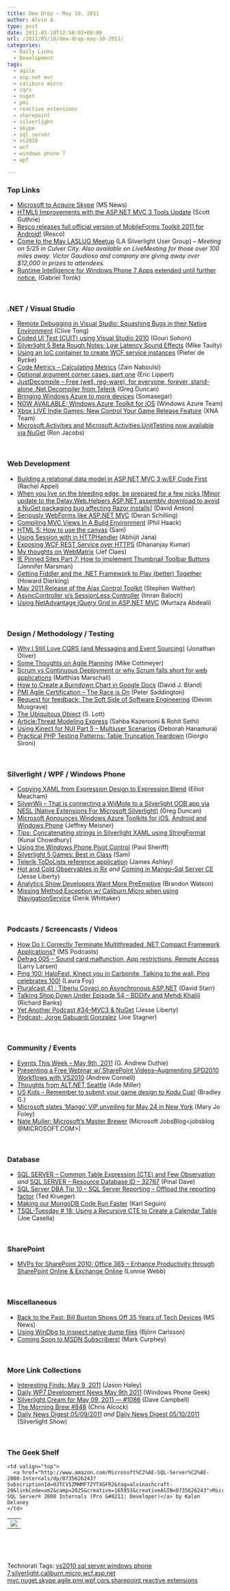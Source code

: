 ```yaml
---
title: Dew Drop – May 10, 2011
author: Alvin A.
type: post
date: 2011-05-10T12:58:03+00:00
url: /2011/05/10/dew-drop-may-10-2011/
categories:
  - Daily Links
  - Development
tags:
  - agile
  - asp.net mvc
  - caliburn micro
  - cqrs
  - nuget
  - pmi
  - reactive extensions
  - sharepoint
  - silverlight
  - skype
  - sql server
  - vs2010
  - wcf
  - windows phone 7
  - wpf

---
```

### <a name="top"></a>Top Links

  * [Microsoft to Acquire Skype][1] (MS News)
  * [HTML5 Improvements with the ASP.NET MVC 3 Tools Update][2] (Scott Guthrie)
  * <a href="http://www.resco.net/developer/company/news.aspx?file=2011-05-04" target="_blank">Resco releases full official version of MobileForms Toolkit 2011 for Android!</a> (Resco)
  * <a href="http://www.meetup.com/LA-SLUG/events/17548974/" target="_blank">Come to the May LASLUG Meetup</a> (LA Silverlight User Group) _– Meeting on 5/25 in Culver City. Also available on LiveMeeting for those over 100 miles away. Victor Gaudioso and company are giving away over $12,000 in prizes to attendees._
  * [Runtime Intelligence for Windows Phone 7 Apps extended until further notice.][3] (Gabriel Torok)

&#160;

### <a name="dotnet"></a>.NET / Visual Studio

  * [Remote Debugging in Visual Studio: Squashing Bugs in their Native Environment][4] (Clive Tong)
  * [Coded UI Test (CUIT) using Visual Studio 2010][5] (Gouri Sohoni)
  * [Silverlight 5 Beta Rough Notes: Low Latency Sound Effects][6] (Mike Taulty)
  * [Using an IoC container to create WCF service instances][7] (Pieter de Rycke)
  * [Code Metrics – Calculating Metrics][8] (Zain Naboulsi)
  * [Optional argument corner cases, part one][9] (Eric Lippert)
  * [JustDecompile &#8211; Free (well, reg-ware), for everyone, forever, stand-alone .Net Decompiler from Telerik][10] (Greg Duncan)
  * [Bringing Windows Azure to more devices][11] (Somasegar)
  * [NOW AVAILABLE: Windows Azure Toolkit for iOS][12] (Windows Azure Team)
  * [Xbox LIVE Indie Games: New Control Your Game Release Feature][13] (XNA Team)
  * [Microsoft.Activities and Microsoft.Activities.UnitTesting now available via NuGet][14] (Ron Jacobs)

&#160;

### <a name="web"></a>Web Development

  * [Building a relational data model in ASP.NET MVC 3 w/EF Code First][15] (Rachel Appel)
  * [When you live on the bleeding edge, be prepared for a few nicks [Minor update to the Delay.Web.Helpers ASP.NET assembly download to avoid a NuGet packaging bug affecting Razor installs]][16] (David Anson)
  * [Seriously WebForms like ASP.NET MVC][17] (Deran Schilling)
  * [Compiling MVC Views In A Build Environment][18] (Phil Haack)
  * [HTML 5: How to use the canvas][19] (Sam)
  * [Using Session with in HTTPHandler][20] (Abhijit Jana)
  * [Exposing WCF REST Service over HTTPS][21] (Dhananjay Kumar)
  * [My thoughts on WebMatrix][22] (Jef Claes)
  * [IE Pinned Sites Part 7: How to implement Thumbnail Toolbar Buttons][23] (Jennifer Marsman)
  * [Getting Fiddler and the .NET Framework to Play (better) Together][24] (Howard Dierking)
  * [May 2011 Release of the Ajax Control Toolkit][25] (Stephen Walther)
  * [AsyncController v/s SessionLess Controller][26] (Imran Baloch)
  * <a href="http://blogs.infragistics.com/blogs/taz_abdeali/archive/2011/05/09/using-netadvantage-jquery-grid-in-asp-net-mvc.aspx" target="_blank">Using NetAdvantage jQuery Grid in ASP.NET MVC</a> (Murtaza Abdeali)

&#160;

### <a name="design"></a>Design / Methodology / Testing

  * [Why I Still Love CQRS (and Messaging and Event Sourcing)][27] (Jonathan Oliver)
  * [Some Thoughts on Agile Planning][28] (Mike Cottmeyer)
  * [Scrum vs Continuous Deployment or why Scrum falls short for web applications][29] (Matthias Marschall)
  * [How to Create a Burndown Chart in Google Docs][30] (David J. Bland)
  * [PMI Agile Certification – The Race is On][31] (Peter Saddington)
  * [Request for feedback: The Soft Side of Software Engineering][32] (Devon Musgrave)
  * [The Ubiquitous Object][33] (S. Lott)
  * [Article:Threat Modeling Express][34] (Sahba Kazerooni & Rohit Sethi)
  * [Using Kinect for NUI Part 5 – Multiuser Scenarios][35] (Deborah Hanamura)
  * [Practical PHP Testing Patterns: Table Truncation Teardown][36] (Giorgio Sironi)

&#160;

### <a name="silverlight"></a>Silverlight / WPF / Windows Phone

  * [Copying XAML from Expression Design to Expression Blend][37] (Elliot Meacham)
  * [SilverWii &#8211; That is connecting a WiiMote to a Silverlight OOB app via NESL (Native Extensions For Microsoft Silverlight)][38] (Greg Duncan)
  * [Microsoft Announces Windows Azure Toolkits for iOS, Android and Windows Phone][39] (Jeffrey Meisner)
  * [Tips: Concatenating strings in Silverlight XAML using StringFormat][40] (Kunal Chowdhury)
  * [Using the Windows Phone Pivot Control][41] (Paul Sheriff)
  * [Silverlight 5 Games: Best in Class][42] (Sam)
  * [Telerik ToDoLists reference application][43] (James Ashley)
  * [Hot and Cold Observables in Rx][44] _and_ [Coming in Mango–Sql Server CE][45] (Jesse Liberty)
  * [Analytics Show Developers Want More PreEmptive][46] (Brandon Watson)
  * [Missing Method Exception w/ Caliburn.Micro when using INavigationService][47] (Derik Whittaker)

&#160;

### <a name="podcasts"></a>Podcasts / Screencasts / Videos

  * [How Do I: Correctly Terminate Multithreaded .NET Compact Framework Applications?][48] (MS Podcasts)
  * [Defrag 005 &#8211; Sound card malfunction, App restrictions, Remote Access][49] (Larry Larsen)
  * [Ping 100: HaloFest, Kinect you in Carbonite, Talking to the wall, Ping celebrates 100!][50] (Laura Foy)
  * [Pluralcast 41 : Tiberiu Covaci on Asynchronous ASP.NET][51] (David Starr)
  * <a href="http://feedproxy.google.com/~r/TalkingShopDownUnder/~3/AvEIMfJmIhE/episode-54-bddify-and-mehdi-khalili.html" target="_blank">Talking Shop Down Under Episode 54 – BDDify and Mehdi Khalili</a> (Richard Banks)
  * [Yet Another Podcast #34–MVC3 & NuGet][52] (Jesse Liberty)
  * <a href="http://feedproxy.google.com/~r/MSJoe/~3/t8GhFJHndLk/" target="_blank">Podcast- Jorge Gabuardi Gonzalez</a> (Joe Stagner)

&#160;

### <a name="events"></a>Community / Events

  * [Events This Week – May 9th, 2011][53] (G. Andrew Duthie)
  * [Presenting a Free Webinar w/ SharePoint Videos–Augmenting SPD2010 Workflows with VS2010][54] (Andrew Connell)
  * [Thoughts from ALT.NET Seattle][55] (Ade Miller)
  * [US Kids &#8211; Remember to submit your game design to Kodu Cup!][56] (Bradley G.)
  * [Microsoft slates &#8216;Mango&#8217; VIP unveiling for May 24 in New York][57] (Mary Jo Foley)
  * [Nate Muller: Microsoft’s Master Brewer][58] (Microsoft JobsBlog<jobsblog @MICROSOFT.COM>)

&#160;

### <a name="db"></a>Database

  * [SQL SERVER – Common Table Expression (CTE) and Few Observation][59] _and_ [SQL SERVER – Resource Database ID – 32767][60] (Pinal Dave)
  * [SQL Server DBA Tip 10 – SQL Server Reporting – Offload the reporting factor][61] (Ted Krueger)
  * [Making our MongoDB Code Run Faster][62] (Karl Seguin)
  * [TSQL-Tuesday # 18: Using a Recursive CTE to Create a Calendar Table][63] (Joe Casella)

&#160;

### <a name="sp"></a>SharePoint

  * [MVPs for SharePoint 2010: Office 365 – Enhance Productivity through SharePoint Online & Exchange Online][64] (Lonnie Webb)

&#160;

### <a name="misc"></a>Miscellaneous

  * [Back to the Past: Bill Buxton Shows Off 35 Years of Tech Devices][65] (MS News)
  * [Using WinDbg to inspect native dump files][66] (Björn Carlsson)
  * [Coming Soon to MSDN Subscribers!][67] (Mark Curphey)

&#160;

### <a name="links"></a>More Link Collections

  * [Interesting Finds: May 9, 2011][68] (Jason Haley)
  * [Daily WP7 Development News May 9th 2011][69] (Windows Phone Geek)
  * [Silverlight Cream for May 09, 2011 &#8212; #1086][70] (Dave Campbell)
  * [The Morning Brew #848][71] (Chris Alcock)
  * [Daily News Digest 05/09/2011][72] _and_&#160;<a href="http://feedproxy.google.com/~r/silverlightshow/~3/OoNPvvRE050/Daily-News-Digest-05-10-2011.aspx" target="_blank">Daily News Digest 05/10/2011</a> (Silverlight Show)

&#160;

### <a name="shelf"></a>The Geek Shelf

<table border="0" cellspacing="0" cellpadding="0">
  <tr>
    <td>
      <img data-recalc-dims="1" decoding="async" src="https://i0.wp.com/ecx.images-amazon.com/images/I/51r%252Bg-B3bXL._SL160_.jpg?w=660" />
    </td>
    
    <td valign="top">
      <a href="http://www.amazon.com/Microsoft%C2%AE-SQL-Server%C2%AE-2008-Internals/dp/0735626243?SubscriptionId=0JTCV5ZMHMF7ZYTXGFR2&tag=alvinashcraft-20&linkCode=xm2&camp=2025&creative=165953&creativeASIN=0735626243">Microsoft® SQL Server® 2008 Internals (Pro &#8211; Developer)</a> by Kalen Delaney
    </td>
  </tr>
</table>

&#160;

<div style="padding-bottom: 0px; margin: 0px; padding-left: 0px; padding-right: 0px; display: inline; float: none; padding-top: 0px" id="scid:C16BAC14-9A3D-4c50-9394-FBFEF7A93539:6fb4336b-c76e-4eb0-9e3f-cd91a175634f" class="wlWriterEditableSmartContent">
  <!--dotnetkickit-->
</div>

&#160;

<div style="padding-bottom: 0px; margin: 0px; padding-left: 0px; padding-right: 0px; display: inline; float: none; padding-top: 0px" id="scid:0767317B-992E-4b12-91E0-4F059A8CECA8:4d2b0a44-4462-4735-a84f-76ed4981e8f0" class="wlWriterEditableSmartContent">
  Technorati Tags: <a href="http://technorati.com/tags/vs2010" rel="tag">vs2010</a>,<a href="http://technorati.com/tags/sql+server" rel="tag">sql server</a>,<a href="http://technorati.com/tags/windows+phone+7" rel="tag">windows phone 7</a>,<a href="http://technorati.com/tags/silverlight" rel="tag">silverlight</a>,<a href="http://technorati.com/tags/caliburn.micro" rel="tag">caliburn.micro</a>,<a href="http://technorati.com/tags/wcf" rel="tag">wcf</a>,<a href="http://technorati.com/tags/asp.net+mvc" rel="tag">asp.net mvc</a>,<a href="http://technorati.com/tags/nuget" rel="tag">nuget</a>,<a href="http://technorati.com/tags/skype" rel="tag">skype</a>,<a href="http://technorati.com/tags/agile" rel="tag">agile</a>,<a href="http://technorati.com/tags/pmi" rel="tag">pmi</a>,<a href="http://technorati.com/tags/wpf" rel="tag">wpf</a>,<a href="http://technorati.com/tags/cqrs" rel="tag">cqrs</a>,<a href="http://technorati.com/tags/sharepoint" rel="tag">sharepoint</a>,<a href="http://technorati.com/tags/reactive+extensions" rel="tag">reactive extensions</a>
</div>

 [1]: http://www.microsoft.com/Presspass/press/2011/may11/05-10CorpNewsPR.mspx?rss_fdn=Press%20Releases
 [2]: http://weblogs.asp.net/scottgu/archive/2011/05/09/html5-improvements-with-the-asp-net-mvc-3-tools-update.aspx
 [3]: http://feedproxy.google.com/~r/PreemptiveSolutionsBlog/~3/cBOGltQQYI4/263
 [4]: http://www.simple-talk.com/dotnet/visual-studio/remote-debugging-in-visual-studio-squashing-bugs-in-their-native-environment/
 [5]: http://feedproxy.google.com/~r/netCurryRecentArticles/~3/qyNg3Y7iY7w/ShowArticle.aspx
 [6]: http://feedproxy.google.com/~r/mtaulty/~3/weGVcaK905s/silverlight-5-beta-rough-notes-low-latency-sound-effects.aspx
 [7]: http://feeds.dzone.com/~r/zones/dotnet/~3/Bx6rHX4cmm4/using-ioc-container-create-wcf
 [8]: http://feedproxy.google.com/~r/zainnab/~3/JgFa6NhF64E/code-metrics-calculating-metrics.aspx
 [9]: http://blogs.msdn.com/b/ericlippert/archive/2011/05/09/optional-argument-corner-cases-part-one.aspx
 [10]: http://coolthingoftheday.blogspot.com/2011/05/justdecompile-free-well-reg-ware-for.html
 [11]: http://blogs.msdn.com/b/somasegar/archive/2011/05/09/bringing-windows-azure-to-more-devices.aspx
 [12]: http://blogs.msdn.com/b/windowsazure/archive/2011/05/09/title-now-available-windows-azure-toolkit-for-ios.aspx
 [13]: http://blogs.msdn.com/b/xna/archive/2011/05/09/xbox-live-indie-games-new-control-your-game-release-feature.aspx
 [14]: http://blogs.msdn.com/b/endpoint/archive/2011/05/09/microsoft-activities-and-microsoft-activities-unittesting-now-available-via-nuget.aspx
 [15]: http://feedproxy.google.com/~r/RachelAppel/~3/89DtKDVxzQk/building-a-relational-data-model-in-asp.net-mvc-3-w-ef-code-first
 [16]: http://blogs.msdn.com/b/delay/archive/2011/05/09/when-you-live-on-the-bleeding-edge-be-prepared-for-a-few-nicks-minor-update-to-the-delay-web-helpers-asp-net-assembly-download-to-avoid-a-nuget-packaging-bug-affecting-razor-installs.aspx
 [17]: http://feedproxy.google.com/~r/derans/~3/qxxCUvLqDfg/seriously-webforms-like-aspnet-mvc.html
 [18]: http://feeds.haacked.com/~r/haacked/~3/ZJT_ZryUFzc/compiling-mvc-views-in-a-build-environment.aspx
 [19]: http://blogs.msdn.com/b/silverlightgames/archive/2011/05/09/html-5-how-to-use-the-canvas.aspx
 [20]: http://dailydotnettips.com/2011/05/07/using-session-with-in-httphandler/
 [21]: http://debugmode.net/2011/05/09/exposing-wcf-rest-service-over-https/
 [22]: http://feedproxy.google.com/~r/DiaryOfAnetDeveloperByJefClaes/~3/UabG2vfh0ao/my-thoughts-on-webmatrix.html
 [23]: http://feedproxy.google.com/~r/JenniferMarsman/~3/Qh0N8xOMu70/ie-pinned-sites-part-7-how-to-implement-thumbnail-toolbar-buttons.aspx
 [24]: http://feedproxy.google.com/~r/CodeBetter/~3/6_IG2UxLfZE/
 [25]: http://feedproxy.google.com/~r/StephenWalther/~3/Vj0gEWwnx-w/may-2011-release-of-the-ajax-control-toolkit.aspx
 [26]: http://weblogs.asp.net/imranbaloch/archive/2011/05/10/asynccontroller-v-s-sessionless-controller.aspx
 [27]: http://feedproxy.google.com/~r/joliver/~3/TyLy5PTnBPI/
 [28]: http://feedproxy.google.com/~r/LeadingAgile/~3/AGx3W3lFhBU/
 [29]: http://feeds.dzone.com/~r/zones/agile/~3/ijU9nC7nX08/scrum-vs-continuous-deployment
 [30]: http://feeds.dzone.com/~r/zones/agile/~3/K00Y3jcn3O8/how-create-burndown-chart
 [31]: http://feedproxy.google.com/~r/agilescout/~3/Sf3RDhUmKd4/
 [32]: http://blogs.msdn.com/b/microsoft_press/archive/2011/05/09/request-for-feedback-the-soft-side-of-software-engineering.aspx
 [33]: http://slott-softwarearchitect.blogspot.com/2011/05/ubiquitous-object.html
 [34]: http://www.infoq.com/articles/threat-modeling-express
 [35]: http://www.identitymine.com/forward/2011/05/using-kinect-for-nui-part-5-multiuser-scenarios/
 [36]: http://feeds.dzone.com/~r/zones/css/~3/2RPy-PWOjtY/practical-php-testing-patterns-54
 [37]: http://expressioniq.com/?p=2390
 [38]: http://channel9.msdn.com/coding4fun/blog/SilverWii-That-is-connecting-a-WiiMote-to-a-Silverlight-OOB-app-via-NESL-Native-Extensions-For-Micro
 [39]: http://blogs.technet.com/b/microsoft_blog/archive/2011/05/09/microsoft-announces-windows-azure-toolkits-for-ios-android-and-windows-phone.aspx
 [40]: http://feedproxy.google.com/~r/kunal2383/~3/4_skQ5Jsz8w/tips-concatenating-strings-in.html
 [41]: http://feedproxy.google.com/~r/PaulSheriffsOuterCircleBlog/~3/paGLsYNYCTo/using-the-windows-phone-pivot-control.aspx
 [42]: http://blogs.msdn.com/b/silverlightgames/archive/2011/05/09/silverlight-5-games-best-in-class.aspx
 [43]: http://www.imaginativeuniversal.com/blog/post.aspx?id=a8275cbe-becc-443e-81d3-6de2cbf89ce1
 [44]: http://feedproxy.google.com/~r/JesseLiberty-SilverlightGeek/~3/nbs652opUMA/
 [45]: http://feedproxy.google.com/~r/JesseLiberty-SilverlightGeek/~3/V4HSnJ4uwCI/
 [46]: http://windowsteamblog.com/windows_phone/b/wpdev/archive/2011/05/09/analytics-show-developers-want-more-preemptive.aspx
 [47]: http://feedproxy.google.com/~r/Devlicious/~3/_D1HjCVD56A/missing-method-exception-w-caliburn-micro-when-using-inavigationservice.aspx
 [48]: http://www.microsoft.com/events/podcasts/default.aspx?audience=Audience-e5381407-359f-4922-97d0-0237af790eee&pageId=x6958&source=Microsoft-Podcasts-for-Developers&WT.rss_ev=a
 [49]: http://channel9.msdn.com/Shows/The-Defrag-Show/Defrag-005-Sound-card-malfunction-App-restrictions-Remote-Access
 [50]: http://channel9.msdn.com/Shows/PingShow/Ping100
 [51]: http://feedproxy.google.com/~r/pluralcast/~3/cWfBTtm3GoM/pluralcast-41-tiberiu-covaci-on-asynchronous-asp-net.aspx
 [52]: http://feedproxy.google.com/~r/JesseLiberty-SilverlightGeek/~3/yOqiY-o5-AI/
 [53]: http://feeds.devhammer.net/~r/devhammer/~3/v9kUjpMZWu4/events-this-week-may-9th-2011.aspx
 [54]: http://feedproxy.google.com/~r/AndrewConnell/~3/fc50mq2nx3c/presenting-a-free-webinar-w-sharepoint-videosndashaugmenting-spd2010-workflows-with.aspx
 [55]: http://www.ademiller.com/blogs/tech/2011/05/thoughts-from-alt-net-seattle/
 [56]: http://community.research.microsoft.com/blogs/kodu/archive/2011/05/09/us-kids-remember-to-submit-your-game-design-to-kodu-cup.aspx
 [57]: http://www.zdnet.com/blog/microsoft/microsoft-slates-mango-vip-unveiling-for-may-24-in-new-york/9389
 [58]: http://feeds.microsoftjobsblog.com/~r/MicrosoftJobsBlog/~3/NCoL7eC7p5A/
 [59]: http://blog.sqlauthority.com/2011/05/10/sql-server-common-table-expression-cte-and-few-observation/
 [60]: http://blog.sqlauthority.com/2011/05/10/sql-server-resource-database-id-32767/
 [61]: http://blogs.lessthandot.com/index.php/DataMgmt/DBAdmin/sql-server-dba-tip-10-offload-the-reporting-factor
 [62]: http://openmymind.net/2011/5/9/Making-our-MongoDB-Code-Run-Faster
 [63]: http://feedproxy.google.com/~r/sqlserverpedia/~3/0jL4SSKsqng/
 [64]: http://blogs.msdn.com/b/mvpawardprogram/archive/2011/05/09/mvps-for-sharepoint-2010-office-365-enhance-productivity-through-sharepoint-online-amp-exchange-online.aspx
 [65]: http://research.microsoft.com/en-us/news/headlines/buxtoncollection-050911.aspx
 [66]: http://feedproxy.google.com/~r/jayway/posts/~3/jm9bUR-RnuU/
 [67]: http://blogs.msdn.com/b/msdnsubscriptions/archive/2011/05/09/coming-soon-to-msdn-subscribers.aspx
 [68]: http://jasonhaley.com/blog/post.aspx?id=18499d82-84d8-4be5-9554-e0356c984ffa
 [69]: http://www.windowsphonegeek.com/news/daily-wp7-development-news-may-9th-2011
 [70]: http://geekswithblogs.net/WynApseTechnicalMusings/archive/2011/05/09/145258.aspx
 [71]: http://feedproxy.google.com/~r/ReflectivePerspective/~3/O4wNn0KRYq4/
 [72]: http://feedproxy.google.com/~r/silverlightshow/~3/0TP3xxRaoJc/Daily-News-Digest-05-09-2011.aspx